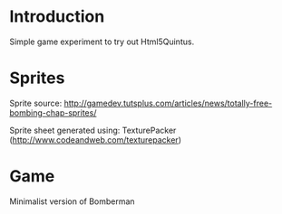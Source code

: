 Introduction
====

Simple game experiment
to try out Html5Quintus.

Sprites
====

Sprite source:
http://gamedev.tutsplus.com/articles/news/totally-free-bombing-chap-sprites/

Sprite sheet generated using: TexturePacker (http://www.codeandweb.com/texturepacker)


Game
=====

Minimalist version of Bomberman
